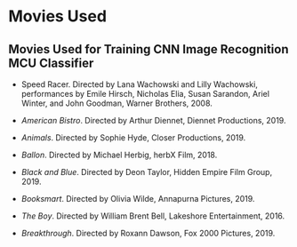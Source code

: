 # Movies Used

## Movies Used for Training CNN Image Recognition MCU Classifier
- Speed Racer. Directed by Lana Wachowski and Lilly Wachowski, performances by Emile Hirsch, Nicholas Elia, Susan Sarandon, Ariel Winter, and John Goodman, Warner Brothers, 2008.

- *American Bistro*. Directed by Arthur Diennet, Diennet Productions, 2019.
- *Animals*. Directed by Sophie Hyde, Closer Productions, 2019.
- *Ballon*. Directed by Michael Herbig, herbX Film, 2018.
- *Black and Blue*. Directed by Deon Taylor, Hidden Empire Film Group, 2019.
- *Booksmart*. Directed by Olivia Wilde, Annapurna Pictures, 2019.
- *The Boy*. Directed by William Brent Bell, Lakeshore Entertainment, 2016.
- *Breakthrough*. Directed by Roxann Dawson, Fox 2000 Pictures, 2019.


